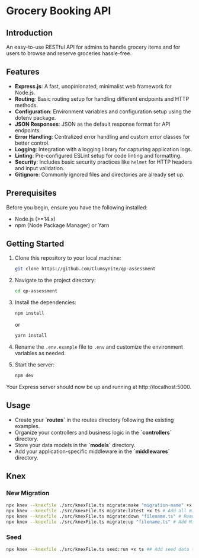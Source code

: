 # Grocery Booking API

## Introduction
An easy-to-use RESTful API for admins to handle grocery items and for users to browse and reserve groceries hassle-free.

## Features

- **Express.js**: A fast, unopinionated, minimalist web framework for Node.js.
- **Routing**: Basic routing setup for handling different endpoints and HTTP methods.
- **Configuration**: Environment variables and configuration setup using the dotenv package.
- **JSON Responses**: JSON as the default response format for API endpoints.
- **Error Handling**: Centralized error handling and custom error classes for better control.
- **Logging**: Integration with a logging library for capturing application logs.
- **Linting**: Pre-configured ESLint setup for code linting and formatting.
- **Security**: Includes basic security practices like `helmet` for HTTP headers and input validation.
- **Gitignore**: Commonly ignored files and directories are already set up.

## Prerequisites

Before you begin, ensure you have the following installed:

- Node.js (>=14.x)
- npm (Node Package Manager) or Yarn

## Getting Started

1. Clone this repository to your local machine:

    ```bash
    git clone https://github.com/Clumsynite/qp-assessment
    ```


2. Navigate to the project directory:

    ```bash
    cd qp-assessment
    ```

3. Install the dependencies:

    ```bash
    npm install
    ```

    or

    ```bash
    yarn install
    ```

4. Rename the `.env.example` file to `.env` and customize the environment variables as needed.

5. Start the server:

    ```bash
    npm dev
    ```

Your Express server should now be up and running at http://localhost:5000.


## Usage

- Create your **\`routes\`** in the routes directory following the existing examples.
- Organize your controllers and business logic in the **\`controllers\`** directory.
- Store your data models in the **\`models\`** directory.
- Add your application-specific middleware in the **\`middlewares\`** directory.


## Knex

### New Migration

```bash
npx knex --knexfile ./src/knexFile.ts migrate:make "migration-name" +x ts # new migration
npx knex --knexfile ./src/knexFile.ts migrate:latest +x ts # Add all migrations to db
npx knex --knexfile ./src/knexFile.ts migrate:down "filename.ts" # Remove Migration
npx knex --knexfile ./src/knexFile.ts migrate:up "filename.ts" # Add Migration

```

### Seed

```bash
npx knex --knexfile ./src/knexFile.ts seed:run +x ts ## Add seed data to db
```
